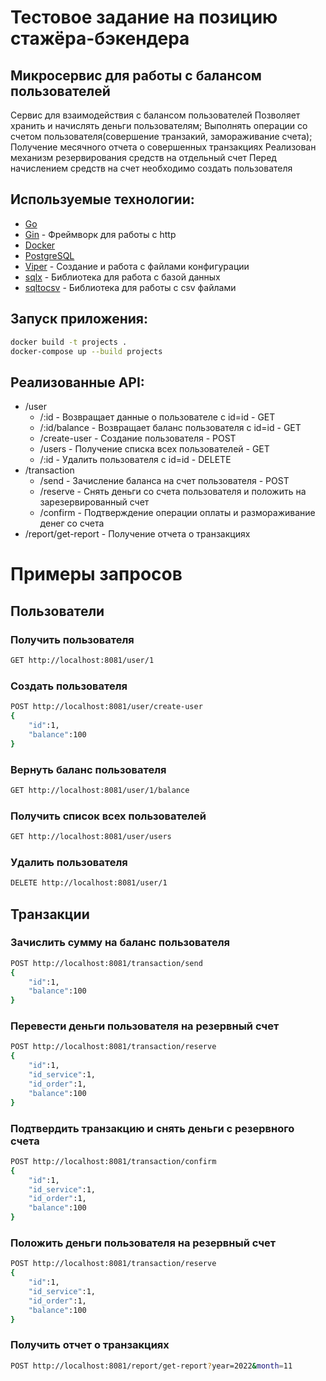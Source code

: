 # Тестовое задание на позицию стажёра-бэкендера
## Микросервис для работы с балансом пользователей
Сервис для взаимодействия с балансом пользователей
Позволяет хранить и начислять деньги пользователям;
Выполнять операции со счетом пользователя(совершение транзакий, замораживание счета);
Получение месячного отчета о совершенных транзакциях
Реализован механизм резервирования средств на отдельный счет
Перед начислением средств на счет необходимо создать пользователя

## Используемые технологии:

- [Go](https://go.dev)
- [Gin](https://github.com/gin-gonic/gin) - Фреймворк для работы с http
- [Docker](https://www.docker.com)
- [PostgreSQL](https://www.postgresql.org)
- [Viper](https://github.com/spf13/viper) - Создание и работа с файлами конфигурации
- [sqlx](https://github.com/jmoiron/sqlx) - Библиотека для работа с базой данных
- [sqltocsv](https://github.com/joho/sqltocsv) - Библиотека для работы с csv файлами

## Запуск приложения:
```sh
docker build -t projects .
docker-compose up --build projects
```
## Реализованные API:
 - /user
    - /:id - Возвращает данные о пользователе с id=id - GET
    - /:id/balance - Возвращает баланс пользователя с id=id - GET
    - /create-user - Создание пользователя - POST
    - /users - Получение списка всех пользователей - GET
    - /:id - Удалить пользователя с id=id - DELETE
 - /transaction
   - /send - Зачисление баланса на счет пользователя - POST
   - /reserve - Снять деньги со счета пользователя и положить на зарезервированный счет
   - /confirm - Подтверждение операции оплаты и размораживание денег со счета
 - /report/get-report - Получение отчета о транзакциях

# Примеры запросов

##  Пользователи

### Получить пользователя
```sh
GET http://localhost:8081/user/1
```

### Создать пользователя
```sh
POST http://localhost:8081/user/create-user
{
    "id":1,
    "balance":100
}
```

### Вернуть баланс пользователя
```sh
GET http://localhost:8081/user/1/balance
```

### Получить список всех пользователей
```sh
GET http://localhost:8081/user/users
```

### Удалить пользователя
```sh
DELETE http://localhost:8081/user/1
```
## Транзакции
### Зачислить сумму на баланс пользователя
```sh
POST http://localhost:8081/transaction/send
{
    "id":1,
    "balance":100
}
```
### Перевести деньги пользователя на резервный счет
```sh
POST http://localhost:8081/transaction/reserve
{
    "id":1,
    "id_service":1,
    "id_order":1,
    "balance":100
}
```

### Подтвердить транзакцию и снять деньги с резервного счета
```sh
POST http://localhost:8081/transaction/confirm
{
    "id":1,
    "id_service":1,
    "id_order":1,
    "balance":100
}
```
### Положить деньги пользователя на резервный счет
```sh
POST http://localhost:8081/transaction/reserve
{
    "id":1,
    "id_service":1,
    "id_order":1,
    "balance":100
}
```

### Получить отчет о транзакциях
```sh
POST http://localhost:8081/report/get-report?year=2022&month=11
```

